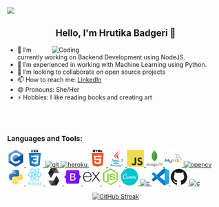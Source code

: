 ![](https://komarev.com/ghpvc/?username=HrutikaBadgeri&color=green)
<h2 align="center">Hello, I'm Hrutika Badgeri 👋</h2>
<img align="right" alt="Coding" width="400" src="https://media.giphy.com/media/3TZgJXiwbdbLG/giphy.gif">

- 🔭 I’m currently working on Backend Development using NodeJS.
- 🌱 I’m experienced in working with Machine Learning using Python. 
- 👯 I’m looking to collaborate on open source projects 
- 📫 How to reach me: [LinkedIn](https://www.linkedin.com/in/hrutika-badgeri-975180194/)
- 😄 Pronouns: She/Her
- ⚡ Hobbies: I like reading books and creating art 
<br>
<br>
<h3 align="left">Languages and Tools:</h3>
<p align="left"> 
  <a href="https://www.cprogramming.com/" target="_blank"> <img src="https://raw.githubusercontent.com/devicons/devicon/master/icons/c/c-original.svg" alt="c" width="40" height="40"/> </a> 
  <a href="https://www.w3schools.com/css/" target="_blank"> <img src="https://raw.githubusercontent.com/devicons/devicon/master/icons/css3/css3-original-wordmark.svg" alt="css3" width="40" height="40"/> </a> 
  <a href="https://git-scm.com/" target="_blank"> <img src="https://www.vectorlogo.zone/logos/git-scm/git-scm-icon.svg" alt="git" width="40" height="40"/> </a> 
  <a href="https://heroku.com" target="_blank"> <img src="https://www.vectorlogo.zone/logos/heroku/heroku-icon.svg" alt="heroku" width="40" height="40"/> </a> 
  <a href="https://www.w3.org/html/" target="_blank"> <img src="https://raw.githubusercontent.com/devicons/devicon/master/icons/html5/html5-original-wordmark.svg" alt="html5" width="40" height="40"/> </a> 
  <a href="https://www.java.com" target="_blank"> <img src="https://raw.githubusercontent.com/devicons/devicon/master/icons/java/java-original.svg" alt="java" width="40" height="40"/> </a> 
  <a href="https://developer.mozilla.org/en-US/docs/Web/JavaScript" target="_blank"> <img src="https://raw.githubusercontent.com/devicons/devicon/master/icons/javascript/javascript-original.svg" alt="javascript" width="40" height="40"/> </a> 
  <a href="https://www.mongodb.com/" target="_blank"> <img src="https://raw.githubusercontent.com/devicons/devicon/master/icons/mongodb/mongodb-original-wordmark.svg" alt="mongodb" width="40" height="40"/> </a> 
  <a href="https://www.mysql.com/" target="_blank"> <img src="https://raw.githubusercontent.com/devicons/devicon/master/icons/mysql/mysql-original-wordmark.svg" alt="mysql" width="40" height="40"/> </a> 
  <a href="https://opencv.org/" target="_blank"> <img src="https://www.vectorlogo.zone/logos/opencv/opencv-icon.svg" alt="opencv" width="40" height="40"/> </a> 
  <a href="https://www.python.org" target="_blank"> <img src="https://raw.githubusercontent.com/devicons/devicon/master/icons/python/python-original.svg" alt="python" width="40" height="40"/> </a> 
  <a href="https://reactjs.org/" target="_blank"> <img src="https://raw.githubusercontent.com/devicons/devicon/master/icons/react/react-original-wordmark.svg" alt="react" width="40" height="40"/> </a> 
  <a href="https://docs.soliditylang.org/en/v0.8.17/" target="_blank"><img src="https://github.com/devicons/devicon/blob/master/icons/solidity/solidity-original.svg" alt="c" width="40" height="40"/> </a>
  <a href="https://getbootstrap.com/" target="_blank"><img src="https://github.com/devicons/devicon/blob/master/icons/bootstrap/bootstrap-original.svg" alt="c" width="40" height="40"/> </a> 
  <a href="https://expressjs.com/" target="_blank"><img src="https://github.com/devicons/devicon/blob/master/icons/express/express-original.svg" alt="c" width="40" height="40"/> </a> 
  <a href="https://nodejs.org/en/" target="_blank"><img src="https://github.com/devicons/devicon/blob/master/icons/nodejs/nodejs-original.svg" alt="c" width="40" height="40"/> </a> 
  <a href="https://www.canva.com/" target="_blank"><img src="https://github.com/devicons/devicon/blob/master/icons/canva/canva-original.svg" alt="c" width="40" height="40"/> </a> 
  <a href="https://www.notion.so/" target="_blank"><img src="https://upload.wikimedia.org/wikipedia/commons/4/45/Notion_app_logo.png?20200221181224" alt="c" width="40" height="40"/> </a> 
  <a href="https://code.visualstudio.com/" target="_blank"><img src="https://github.com/devicons/devicon/blob/master/icons/vscode/vscode-original.svg" alt="c" width="40" height="40"/> </a> 
  <a href="https://github.com/" target="_blank"><img src="https://github.com/devicons/devicon/blob/master/icons/github/github-original.svg" alt="c" width="40" height="40"/> </a> 
  <a href="https://discord.com/" target="_blank"><img src="https://assets-global.website-files.com/6257adef93867e50d84d30e2/636e0a69f118df70ad7828d4_icon_clyde_blurple_RGB.svg" alt="c" width="40" height="40"/> </a>

<div align="center">
  
[![GitHub Streak](http://github-readme-streak-stats.herokuapp.com?user=HrutikaBadgeri&theme=green_nur&hide_border=true)](https://git.io/streak-stats)
  
</div>
